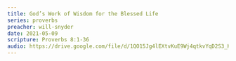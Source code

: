 ```yaml
---
title: God’s Work of Wisdom for the Blessed Life
series: proverbs
preacher: will-snyder
date: 2021-05-09
scripture: Proverbs 8:1-36
audio: https://drive.google.com/file/d/1QO15Jg4lEXtvKuE9Wj4qtkvYqD2S3_KV/view
---
```

